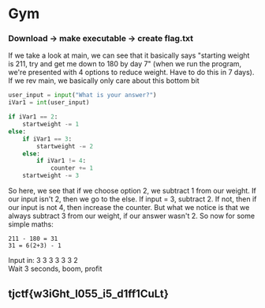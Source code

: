 # Gym

### Download -&gt; make executable -&gt; create flag.txt

If we take a look at main, we can see that it basically says "starting weight is 211, try and get me down to 180 by day 7" \(when we run the program, we're presented with 4 options to reduce weight. Have to do this in 7 days\). If we rev main, we basically only care about this bottom bit

```python
user_input = input("What is your answer?")
iVar1 = int(user_input)

if iVar1 == 2:
    startweight -= 1
else:
    if iVar1 == 3:
        startweight -= 2
    else:
        if iVar1 != 4:
            counter += 1
    startweight -= 3
```

So here, we see that if we choose option 2, we subtract 1 from our weight. If our input isn't 2, then we go to the else. If input = 3, subtract 2. If not, then if our input is not 4, then increase the counter. But what we notice is that we always subtract 3 from our weight, if our answer wasn't 2. So now for some simple maths:

```text
211 - 180 = 31
31 = 6(2+3) - 1
```

Input in: 3 3 3 3 3 3 2  
Wait 3 seconds, boom, profit

## tjctf{w3iGht\_l055\_i5\_d1ff1CuLt}


